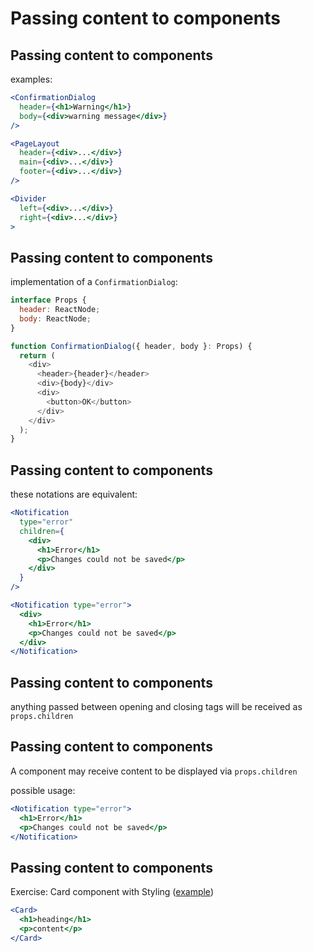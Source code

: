 # Passing content to components

## Passing content to components

examples:

```jsx
<ConfirmationDialog
  header={<h1>Warning</h1>}
  body={<div>warning message</div>}
/>
```

```jsx
<PageLayout
  header={<div>...</div>}
  main={<div>...</div>}
  footer={<div>...</div>}
/>
```

```jsx
<Divider
  left={<div>...</div>}
  right={<div>...</div>}
>
```

## Passing content to components

implementation of a `ConfirmationDialog`:

```js
interface Props {
  header: ReactNode;
  body: ReactNode;
}

function ConfirmationDialog({ header, body }: Props) {
  return (
    <div>
      <header>{header}</header>
      <div>{body}</div>
      <div>
        <button>OK</button>
      </div>
    </div>
  );
}
```

## Passing content to components

these notations are equivalent:

```jsx
<Notification
  type="error"
  children={
    <div>
      <h1>Error</h1>
      <p>Changes could not be saved</p>
    </div>
  }
/>
```

```jsx
<Notification type="error">
  <div>
    <h1>Error</h1>
    <p>Changes could not be saved</p>
  </div>
</Notification>
```

## Passing content to components

anything passed between opening and closing tags will be received as `props.children`

## Passing content to components

A component may receive content to be displayed via `props.children`

possible usage:

```jsx
<Notification type="error">
  <h1>Error</h1>
  <p>Changes could not be saved</p>
</Notification>
```

## Passing content to components

Exercise: Card component with Styling ([example](https://www.w3schools.com/howto/howto_css_cards.asp))

```jsx
<Card>
  <h1>heading</h1>
  <p>content</p>
</Card>
```

